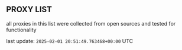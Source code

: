 ## PROXY LIST

all proxies in this list were collected from open sources and tested for functionality

last update: `2025-02-01 20:51:49.763468+00:00` UTC